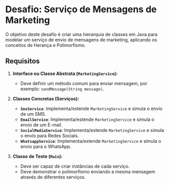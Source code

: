 # Desafio: Serviço de Mensagens de Marketing

O objetivo deste desafio é criar uma hierarquia de classes em Java para modelar um serviço de envio de mensagens de marketing, aplicando os conceitos de Herança e Polimorfismo.

## Requisitos

1.  **Interface ou Classe Abstrata (`MarketingService`):**
    *   Deve definir um método comum para enviar mensagem, por exemplo: `sendMessage(String message)`.

2.  **Classes Concretas (Serviços):**
    *   **`SmsService`**: Implementa/estende `MarketingService` e simula o envio de um SMS.
    *   **`EmailService`**: Implementa/estende `MarketingService` e simula o envio de um E-mail.
    *   **`SocialMediaService`**: Implementa/estende `MarketingService` e simula o envio para Redes Sociais.
    *   **`WhatsappService`**: Implementa/estende `MarketingService` e simula o envio para o WhatsApp.

3.  **Classe de Teste (`Main`):**
    *   Deve ser capaz de criar instâncias de cada serviço.
    *   Deve demonstrar o polimorfismo enviando a mesma mensagem através de diferentes serviços.
